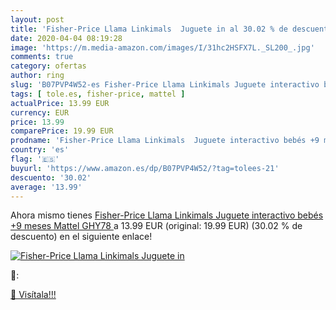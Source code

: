 ```yaml
---
layout: post
title: 'Fisher-Price Llama Linkimals  Juguete in al 30.02 % de descuento'
date: 2020-04-04 08:19:28
image: 'https://m.media-amazon.com/images/I/31hc2HSFX7L._SL200_.jpg'
comments: true
category: ofertas
author: ring
slug: 'B07PVP4W52-es Fisher-Price Llama Linkimals Juguete interactivo bebés +9...'
tags: [ tole.es, fisher-price, mattel ]
actualPrice: 13.99 EUR
currency: EUR
price: 13.99
comparePrice: 19.99 EUR
prodname: 'Fisher-Price Llama Linkimals  Juguete interactivo bebés +9 meses  Mattel  GHY78 '
country: 'es'
flag: '🇪🇸'
buyurl: 'https://www.amazon.es/dp/B07PVP4W52/?tag=tolees-21'
descuento: '30.02'
average: '13.99'
---
```


Ahora mismo tienes [Fisher-Price Llama Linkimals  Juguete interactivo bebés +9 meses  Mattel  GHY78 ](https://www.amazon.es/dp/B07PVP4W52/?tag=tolees-21) a 13.99 EUR (original: 19.99 EUR) (30.02 %  de descuento) en el siguiente enlace!

[![Fisher-Price Llama Linkimals  Juguete in](https://m.media-amazon.com/images/I/31hc2HSFX7L._SL200_.jpg)](https://www.amazon.es/dp/B07PVP4W52/?tag=tolees-21)

🔎:


[🛒 Visítala!!!](https://www.amazon.es/dp/B07PVP4W52/?tag=tolees-21)
